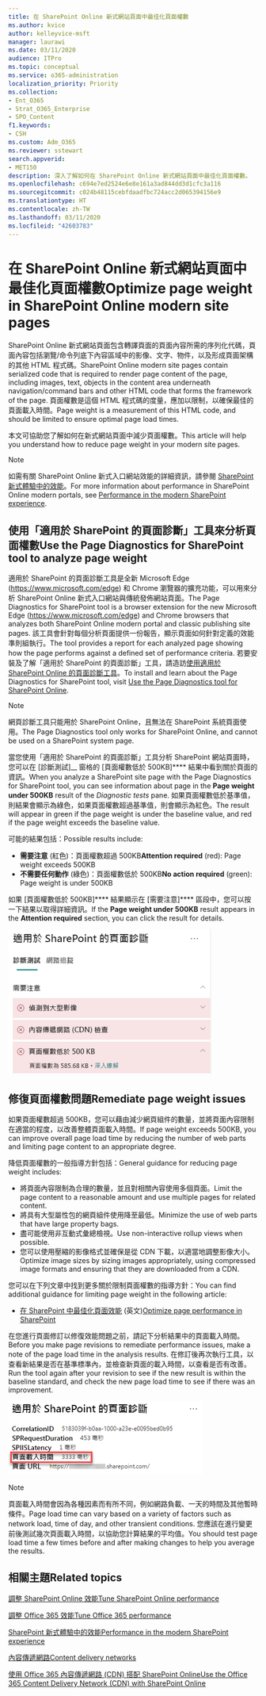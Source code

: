 ```yaml
---
title: 在 SharePoint Online 新式網站頁面中最佳化頁面權數
ms.author: kvice
author: kelleyvice-msft
manager: laurawi
ms.date: 03/11/2020
audience: ITPro
ms.topic: conceptual
ms.service: o365-administration
localization_priority: Priority
ms.collection:
- Ent_O365
- Strat_O365_Enterprise
- SPO_Content
f1.keywords:
- CSH
ms.custom: Adm_O365
ms.reviewer: sstewart
search.appverid:
- MET150
description: 深入了解如何在 SharePoint Online 新式網站頁面中最佳化頁面權數。
ms.openlocfilehash: c694e7ed2524e6e8e161a3ad844dd3d1cfc3a116
ms.sourcegitcommit: c024b48115cebfdaadfbc724acc2d065394156e9
ms.translationtype: HT
ms.contentlocale: zh-TW
ms.lasthandoff: 03/11/2020
ms.locfileid: "42603783"
---
```

# <a name="optimize-page-weight-in-sharepoint-online-modern-site-pages"></a><span data-ttu-id="1c001-103">在 SharePoint Online 新式網站頁面中最佳化頁面權數</span><span class="sxs-lookup"><span data-stu-id="1c001-103">Optimize page weight in SharePoint Online modern site pages</span></span>

<span data-ttu-id="1c001-104">SharePoint Online 新式網站頁面包含轉譯頁面的頁面內容所需的序列化代碼，頁面內容包括瀏覽/命令列底下內容區域中的影像、文字、物件，以及形成頁面架構的其他 HTML 程式碼。</span><span class="sxs-lookup"><span data-stu-id="1c001-104">SharePoint Online modern site pages contain serialized code that is required to render page content of the page, including images, text, objects in the content area underneath navigation/command bars and other HTML code that forms the framework of the page.</span></span> <span data-ttu-id="1c001-105">頁面權數是這個 HTML 程式碼的度量，應加以限制，以確保最佳的頁面載入時間。</span><span class="sxs-lookup"><span data-stu-id="1c001-105">Page weight is a measurement of this HTML code, and should be limited to ensure optimal page load times.</span></span>

<span data-ttu-id="1c001-106">本文可協助您了解如何在新式網站頁面中減少頁面權數。</span><span class="sxs-lookup"><span data-stu-id="1c001-106">This article will help you understand how to reduce page weight in your modern site pages.</span></span>

>[!NOTE]
><span data-ttu-id="1c001-107">如需有關 SharePoint Online 新式入口網站效能的詳細資訊，請參閱 [SharePoint 新式體驗中的效能](https://docs.microsoft.com/sharepoint/modern-experience-performance)。</span><span class="sxs-lookup"><span data-stu-id="1c001-107">For more information about performance in SharePoint Online modern portals, see [Performance in the modern SharePoint experience](https://docs.microsoft.com/sharepoint/modern-experience-performance).</span></span>

## <a name="use-the-page-diagnostics-for-sharepoint-tool-to-analyze-page-weight"></a><span data-ttu-id="1c001-108">使用「適用於 SharePoint 的頁面診斷」工具來分析頁面權數</span><span class="sxs-lookup"><span data-stu-id="1c001-108">Use the Page Diagnostics for SharePoint tool to analyze page weight</span></span>

<span data-ttu-id="1c001-109">適用於 SharePoint 的頁面診斷工具是全新 Microsoft Edge (https://www.microsoft.com/edge) 和 Chrome 瀏覽器的擴充功能，可以用來分析 SharePoint Online 新式入口網站與傳統發佈網站頁面。</span><span class="sxs-lookup"><span data-stu-id="1c001-109">The Page Diagnostics for SharePoint tool is a browser extension for the new Microsoft Edge (https://www.microsoft.com/edge) and Chrome browsers that analyzes both SharePoint Online modern portal and classic publishing site pages.</span></span> <span data-ttu-id="1c001-110">該工具會針對每個分析頁面提供一份報告，顯示頁面如何針對定義的效能準則組執行。</span><span class="sxs-lookup"><span data-stu-id="1c001-110">The tool provides a report for each analyzed page showing how the page performs against a defined set of performance criteria.</span></span> <span data-ttu-id="1c001-111">若要安裝及了解「適用於 SharePoint 的頁面診斷」工具，請造訪[使用適用於 SharePoint Online 的頁面診斷工具](page-diagnostics-for-spo.md)。</span><span class="sxs-lookup"><span data-stu-id="1c001-111">To install and learn about the Page Diagnostics for SharePoint tool, visit [Use the Page Diagnostics tool for SharePoint Online](page-diagnostics-for-spo.md).</span></span>

>[!NOTE]
><span data-ttu-id="1c001-112">網頁診斷工具只能用於 SharePoint Online，且無法在 SharePoint 系統頁面使用。</span><span class="sxs-lookup"><span data-stu-id="1c001-112">The Page Diagnostics tool only works for SharePoint Online, and cannot be used on a SharePoint system page.</span></span>

<span data-ttu-id="1c001-113">當您使用「適用於 SharePoint 的頁面診斷」工具分析 SharePoint 網站頁面時，您可以在 [診斷測試]__ 窗格的 [頁面權數低於 500KB]\*\*\*\* 結果中看到關於頁面的資訊。</span><span class="sxs-lookup"><span data-stu-id="1c001-113">When you analyze a SharePoint site page with the Page Diagnostics for SharePoint tool, you can see information about page in the **Page weight under 500KB** result of the _Diagnostic tests_ pane.</span></span> <span data-ttu-id="1c001-114">如果頁面權數低於基準值，則結果會顯示為綠色，如果頁面權數超過基準值，則會顯示為紅色。</span><span class="sxs-lookup"><span data-stu-id="1c001-114">The result will appear in green if the page weight is under the baseline value, and red if the page weight exceeds the baseline value.</span></span>

<span data-ttu-id="1c001-115">可能的結果包括：</span><span class="sxs-lookup"><span data-stu-id="1c001-115">Possible results include:</span></span>

- <span data-ttu-id="1c001-116">**需要注意** (紅色)：頁面權數超過 500KB</span><span class="sxs-lookup"><span data-stu-id="1c001-116">**Attention required** (red): Page weight exceeds 500KB</span></span>
- <span data-ttu-id="1c001-117">**不需要任何動作** (綠色)：頁面權數低於 500KB</span><span class="sxs-lookup"><span data-stu-id="1c001-117">**No action required** (green): Page weight is under 500KB</span></span>

<span data-ttu-id="1c001-118">如果 [頁面權數低於 500KB]\*\*\*\* 結果顯示在 [需要注意]\*\*\*\* 區段中，您可以按一下結果以取得詳細資訊。</span><span class="sxs-lookup"><span data-stu-id="1c001-118">If the **Page weight under 500KB** result appears in the **Attention required** section, you can click the result for details.</span></span>

![對 SharePoint 的要求結果](media/modern-portal-optimization/pagediag-page-weight.png)

## <a name="remediate-page-weight-issues"></a><span data-ttu-id="1c001-120">修復頁面權數問題</span><span class="sxs-lookup"><span data-stu-id="1c001-120">Remediate page weight issues</span></span>

<span data-ttu-id="1c001-121">如果頁面權數超過 500KB，您可以藉由減少網頁組件的數量，並將頁面內容限制在適當的程度，以改善整體頁面載入時間。</span><span class="sxs-lookup"><span data-stu-id="1c001-121">If page weight exceeds 500KB, you can improve overall page load time by reducing the number of web parts and limiting page content to an appropriate degree.</span></span>

<span data-ttu-id="1c001-122">降低頁面權數的一般指導方針包括：</span><span class="sxs-lookup"><span data-stu-id="1c001-122">General guidance for reducing page weight includes:</span></span>

- <span data-ttu-id="1c001-123">將頁面內容限制為合理的數量，並且對相關內容使用多個頁面。</span><span class="sxs-lookup"><span data-stu-id="1c001-123">Limit the page content to a reasonable amount and use multiple pages for related content.</span></span>
- <span data-ttu-id="1c001-124">將具有大型屬性包的網頁組件使用降至最低。</span><span class="sxs-lookup"><span data-stu-id="1c001-124">Minimize the use of web parts that have large property bags.</span></span>
- <span data-ttu-id="1c001-125">盡可能使用非互動式彙總檢視。</span><span class="sxs-lookup"><span data-stu-id="1c001-125">Use non-interactive rollup views when possible.</span></span>
- <span data-ttu-id="1c001-126">您可以使用壓縮的影像格式並確保是從 CDN 下載，以適當地調整影像大小。</span><span class="sxs-lookup"><span data-stu-id="1c001-126">Optimize image sizes by sizing images appropriately, using compressed image formats and ensuring that they are downloaded from a CDN.</span></span>

<span data-ttu-id="1c001-127">您可以在下列文章中找到更多關於限制頁面權數的指導方針：</span><span class="sxs-lookup"><span data-stu-id="1c001-127">You can find additional guidance for limiting page weight in the following article:</span></span>

- <span data-ttu-id="1c001-128">[在 SharePoint 中最佳化頁面效能](https://docs.microsoft.com/sharepoint/dev/general-development/optimize-page-performance-in-sharepoint) (英文)</span><span class="sxs-lookup"><span data-stu-id="1c001-128">[Optimize page performance in SharePoint](https://docs.microsoft.com/sharepoint/dev/general-development/optimize-page-performance-in-sharepoint)</span></span>

<span data-ttu-id="1c001-129">在您進行頁面修訂以修復效能問題之前，請記下分析結果中的頁面載入時間。</span><span class="sxs-lookup"><span data-stu-id="1c001-129">Before you make page revisions to remediate performance issues, make a note of the page load time in the analysis results.</span></span> <span data-ttu-id="1c001-130">在修訂後再次執行工具，以查看新結果是否在基準標準內，並檢查新頁面的載入時間，以查看是否有改善。</span><span class="sxs-lookup"><span data-stu-id="1c001-130">Run the tool again after your revision to see if the new result is within the baseline standard, and check the new page load time to see if there was an improvement.</span></span>

![頁面載入時間結果](media/modern-portal-optimization/pagediag-page-load-time.png)

>[!NOTE]
><span data-ttu-id="1c001-132">頁面載入時間會因為各種因素而有所不同，例如網路負載、一天的時間及其他暫時條件。</span><span class="sxs-lookup"><span data-stu-id="1c001-132">Page load time can vary based on a variety of factors such as network load, time of day, and other transient conditions.</span></span> <span data-ttu-id="1c001-133">您應該在進行變更前後測試幾次頁面載入時間，以協助您計算結果的平均值。</span><span class="sxs-lookup"><span data-stu-id="1c001-133">You should test page load time a few times before and after making changes to help you average the results.</span></span>

## <a name="related-topics"></a><span data-ttu-id="1c001-134">相關主題</span><span class="sxs-lookup"><span data-stu-id="1c001-134">Related topics</span></span>

[<span data-ttu-id="1c001-135">調整 SharePoint Online 效能</span><span class="sxs-lookup"><span data-stu-id="1c001-135">Tune SharePoint Online performance</span></span>](tune-sharepoint-online-performance.md)

[<span data-ttu-id="1c001-136">調整 Office 365 效能</span><span class="sxs-lookup"><span data-stu-id="1c001-136">Tune Office 365 performance</span></span>](tune-office-365-performance.md)

[<span data-ttu-id="1c001-137">SharePoint 新式體驗中的效能</span><span class="sxs-lookup"><span data-stu-id="1c001-137">Performance in the modern SharePoint experience</span></span>](https://docs.microsoft.com/sharepoint/modern-experience-performance)

[<span data-ttu-id="1c001-138">內容傳遞網路</span><span class="sxs-lookup"><span data-stu-id="1c001-138">Content delivery networks</span></span>](content-delivery-networks.md)

[<span data-ttu-id="1c001-139">使用 Office 365 內容傳遞網路 (CDN) 搭配 SharePoint Online</span><span class="sxs-lookup"><span data-stu-id="1c001-139">Use the Office 365 Content Delivery Network (CDN) with SharePoint Online</span></span>](use-office-365-cdn-with-spo.md)
